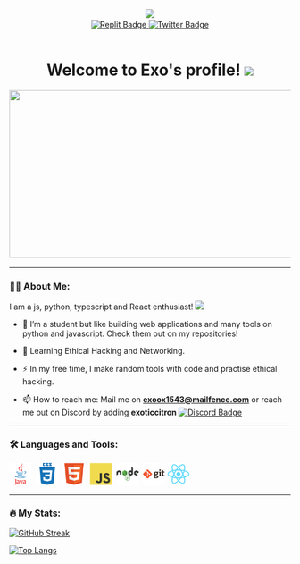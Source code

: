 <div id="header" align="center">
  <img src="https://media.giphy.com/media/M9gbBd9nbDrOTu1Mqx/giphy.gif" width="100"/>
  <div id="badges">
  <a href="https://replit.com/@ExoticCitron/">
    <img src="https://img.shields.io/badge/Replit-pink?style=for-the-badge&logo=replit&logoColor=grey" alt="Replit Badge"/>
  </a>
  <a href="https://twitter.com/LeisureTropical?t=O4OPAz8tXvI-0vE-U4MwQA&s=09">
    <img src="https://img.shields.io/badge/Twitter-blue?style=for-the-badge&logo=twitter&logoColor=white" alt="Twitter Badge"/>
  </a>
</div>
  <img src="https://komarev.com/ghpvc/?username=Exo-OX1564&style=flat-square&color=blue" alt=""/>
  <h1>
  Welcome to Exo's profile! 
  <img src="https://media.giphy.com/media/hvRJCLFzcasrR4ia7z/giphy.gif" width="30px"/>
</h1>
  <div align="center">
  <img src="https://media.giphy.com/media/RbDKaczqWovIugyJmW/giphy.gif" width="600" height="300"/>
</div>
</div>

---

### 👨‍💻 About Me:
I am a js, python, typescript and React enthusiast! <img src="https://media.giphy.com/media/WUlplcMpOCEmTGBtBW/giphy.gif" width="30">  
- :telescope: I’m a student but like building web applications and many tools on python and javascript. Check them out on my repositories!

- :seedling: Learning Ethical Hacking and Networking.

- :zap: In my free time, I make random tools with code and practise ethical hacking.

- :mailbox: How to reach me: Mail me on **exoox1543@mailfence.com** or reach me out on Discord by adding **exoticcitron** [![Discord Badge](https://img.shields.io/badge/-Discord-black?style=flat&logo=Discord&logoColor=blue)](https://discord.com)

---


### :hammer_and_wrench: Languages and Tools:

<div>
  <img src="https://github.com/devicons/devicon/blob/master/icons/java/java-original-wordmark.svg" title="Java" alt="Java" width="40" height="40"/>&nbsp;
  <img src="https://github.com/devicons/devicon/blob/master/icons/css3/css3-plain-wordmark.svg"  title="CSS3" alt="CSS" width="40" height="40"/>&nbsp;
  <img src="https://github.com/devicons/devicon/blob/master/icons/html5/html5-original.svg" title="HTML5" alt="HTML" width="40" height="40"/>&nbsp;
  <img src="https://github.com/devicons/devicon/blob/master/icons/javascript/javascript-original.svg" title="JavaScript" alt="JavaScript" width="40" height="40"/>&nbsp;
  <img src="https://github.com/devicons/devicon/blob/master/icons/nodejs/nodejs-original-wordmark.svg" title="NodeJS" alt="NodeJS" width="40" height="40"/>&nbsp;
  <img src="https://github.com/devicons/devicon/blob/master/icons/git/git-original-wordmark.svg" title="Git" **alt="Git" width="40" height="40"/>
  <img src="https://github.com/devicons/devicon/blob/master/icons/react/react-original.svg" title="React" **alt="React" width="40" height="40"/>
  
</div>

---

### :fire: My Stats:

[![GitHub Streak](http://github-readme-streak-stats.herokuapp.com?user=ExoticCitron&theme=dark&date_format=M%20j%5B%2C%20Y%5D&border=DD23C1&ring=DD11DA)](https://git.io/streak-stats)

[![Top Langs](https://github-readme-stats.vercel.app/api/top-langs/?username=ExoticCitron&layout=compact&theme=vision-friendly-dark)](https://github.com/anuraghazra/github-readme-stats)
